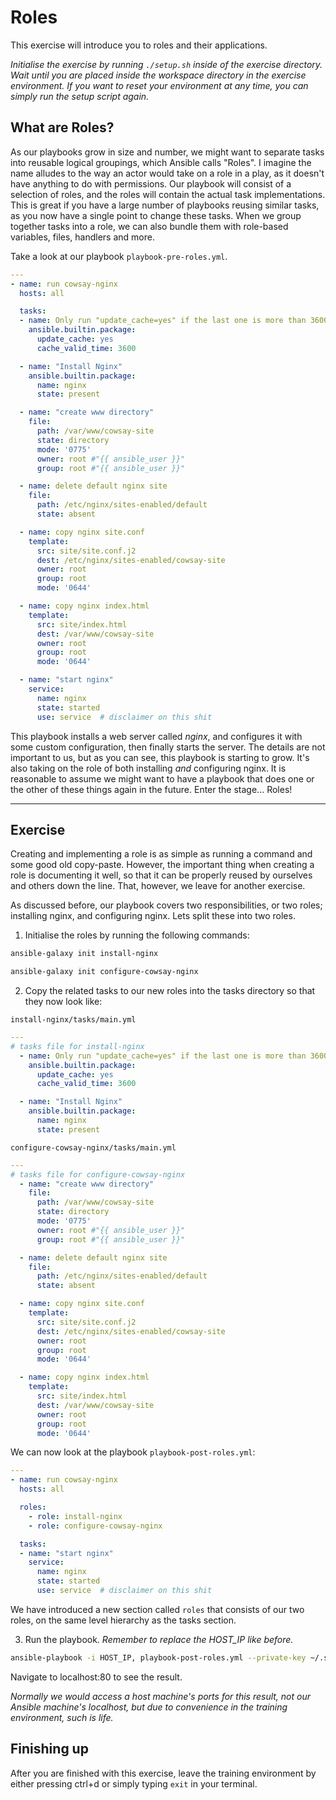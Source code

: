 # Roles

This exercise will introduce you to roles and their applications.

*Initialise the exercise by running `./setup.sh` inside of the exercise directory. Wait until you are placed inside the workspace directory in the exercise environment. If you want to reset your environment at any time, you can simply run the setup script again.*

## What are Roles?

As our playbooks grow in size and number, we might want to separate tasks into reusable logical groupings, which Ansible calls "Roles". I imagine the name alludes to the way an actor would take on a role in a play, as it doesn't have anything to do with permissions. Our playbook will consist of a selection of roles, and the roles will contain the actual task implementations. This is great if you have a large number of playbooks reusing similar tasks, as you now have a single point to change these tasks. When we group together tasks into a role, we can also bundle them with role-based variables, files, handlers and more.

Take a look at our playbook `playbook-pre-roles.yml`.

```yaml
---
- name: run cowsay-nginx
  hosts: all

  tasks:
  - name: Only run "update_cache=yes" if the last one is more than 3600 seconds ago
    ansible.builtin.package:
      update_cache: yes
      cache_valid_time: 3600

  - name: "Install Nginx"
    ansible.builtin.package:
      name: nginx
      state: present

  - name: "create www directory"
    file:
      path: /var/www/cowsay-site
      state: directory
      mode: '0775'
      owner: root #"{{ ansible_user }}"
      group: root #"{{ ansible_user }}"

  - name: delete default nginx site
    file:
      path: /etc/nginx/sites-enabled/default
      state: absent

  - name: copy nginx site.conf
    template:
      src: site/site.conf.j2
      dest: /etc/nginx/sites-enabled/cowsay-site
      owner: root
      group: root
      mode: '0644'

  - name: copy nginx index.html
    template:
      src: site/index.html
      dest: /var/www/cowsay-site
      owner: root
      group: root
      mode: '0644'

  - name: "start nginx"
    service:
      name: nginx
      state: started
      use: service  # disclaimer on this shit
```

This playbook installs a web server called *nginx*, and configures it with some custom configuration, then finally starts the server. The details are not important to us, but as you can see, this playbook is starting to grow. It's also taking on the role of both installing *and* configuring nginx. It is reasonable to assume we might want to have a playbook that does one or the other of these things again in the future. Enter the stage... Roles!

---

## Exercise

Creating and implementing a role is as simple as running a command and some good old copy-paste. However, the important thing when creating a role is documenting it well, so that it can be properly reused by ourselves and others down the line. That, however, we leave for another exercise.

As discussed before, our playbook covers two responsibilities, or two roles; installing nginx, and configuring nginx. Lets split these into two roles.

1. Initialise the roles by running the following commands:

```bash
ansible-galaxy init install-nginx
```

```bash
ansible-galaxy init configure-cowsay-nginx
```

2. Copy the related tasks to our new roles into the tasks directory so that they now look like:

`install-nginx/tasks/main.yml`

```yaml
---
# tasks file for install-nginx
  - name: Only run "update_cache=yes" if the last one is more than 3600 seconds ago
    ansible.builtin.package:
      update_cache: yes
      cache_valid_time: 3600

  - name: "Install Nginx"
    ansible.builtin.package:
      name: nginx
      state: present
```

`configure-cowsay-nginx/tasks/main.yml`

```yaml
---
# tasks file for configure-cowsay-nginx
  - name: "create www directory"
    file:
      path: /var/www/cowsay-site
      state: directory
      mode: '0775'
      owner: root #"{{ ansible_user }}"
      group: root #"{{ ansible_user }}"

  - name: delete default nginx site
    file:
      path: /etc/nginx/sites-enabled/default
      state: absent

  - name: copy nginx site.conf
    template:
      src: site/site.conf.j2
      dest: /etc/nginx/sites-enabled/cowsay-site
      owner: root
      group: root
      mode: '0644'

  - name: copy nginx index.html
    template:
      src: site/index.html
      dest: /var/www/cowsay-site
      owner: root
      group: root
      mode: '0644'
```

We can now look at the playbook `playbook-post-roles.yml`:

```yaml
---
- name: run cowsay-nginx
  hosts: all

  roles:
    - role: install-nginx
    - role: configure-cowsay-nginx

  tasks:
  - name: "start nginx"
    service:
      name: nginx
      state: started
      use: service  # disclaimer on this shit
```

We have introduced a new section called `roles` that consists of our two roles, on the same level hierarchy as the tasks section.

3. Run the playbook. *Remember to replace the HOST_IP like before.*

```bash
ansible-playbook -i HOST_IP, playbook-post-roles.yml --private-key ~/.ssh/id_rsa -u root
```

Navigate to localhost:80 to see the result.

*Normally we would access a host machine's ports for this result, not our Ansible machine's localhost, but due to convenience in the training environment, such is life.*

## Finishing up

After you are finished with this exercise, leave the training environment by either pressing ctrl+d or simply typing `exit` in your terminal.
